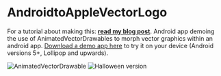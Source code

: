 # AndroidtoAppleVectorLogo


For a tutorial about making this: **[read my blog post](https://lewismcgeary.github.io/posts/animated-vector-drawable-pathMorphing/)**. Android app demoing the use of AnimatedVectorDrawables to morph vector graphics within an android app.
  [Download a demo app here](https://github.com/lewismcgeary/AndroidtoAppleVectorLogo/releases/download/v1.0/android-apple-animation-1-0.apk) to try it on your device (Android versions 5+, Lollipop and upwards).

![AnimatedVectorDrawable](https://cloud.githubusercontent.com/assets/12188996/10886198/eac2b62e-8178-11e5-9f20-80c6262b12d9.gif)
![Halloween version](https://cloud.githubusercontent.com/assets/12188996/10887000/a703f3c2-817c-11e5-9fc4-6377dea8842a.gif)
